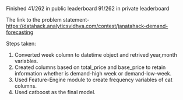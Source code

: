 Finished 41/262 in public leaderboard 91/262 in private leaderboard

The link to the problem statement-https://datahack.analyticsvidhya.com/contest/janatahack-demand-forecasting

Steps taken:
1) Converted week column to datetime object and retrived year,month variables.
2) Created columns based on total_price and base_price to retain information whether is demand-high week or demand-low-week.
3) Used Feature-Engine module to create frequency variables of cat columns.
4) Used catboost as the final model.
